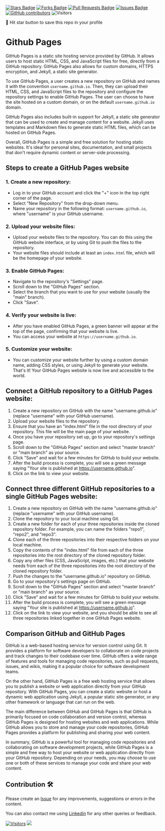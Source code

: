 <a href="https://github.com/drshahizan/learn-github/stargazers"><img src="https://img.shields.io/github/stars/drshahizan/learn-github" alt="Stars Badge"/></a>
<a href="https://github.com/drshahizan/learn-github/network/members"><img src="https://img.shields.io/github/forks/drshahizan/learn-github" alt="Forks Badge"/></a>
<a href="https://github.com/drshahizan/learn-github/pulls"><img src="https://img.shields.io/github/issues-pr/drshahizan/learn-github" alt="Pull Requests Badge"/></a>
<a href="https://github.com/drshahizan/learn-github/issues"><img src="https://img.shields.io/github/issues/drshahizan/learn-github" alt="Issues Badge"/></a>
<a href="https://github.com/drshahizan/learn-github/graphs/contributors"><img alt="GitHub contributors" src="https://img.shields.io/github/contributors/drshahizan/learn-github?color=2b9348"></a>
![Visitors](https://api.visitorbadge.io/api/visitors?path=https%3A%2F%2Fgithub.com%2Fdrshahizan%2Flearn-github&labelColor=%23d9e3f0&countColor=%23697689&style=flat)

🌟 Hit star button to save this repo in your profile

# Github Pages
GitHub Pages is a static site hosting service provided by GitHub. It allows users to host static HTML, CSS, and JavaScript files for free, directly from a GitHub repository. GitHub Pages also allows for custom domains, HTTPS encryption, and Jekyll, a static site generator.

To use GitHub Pages, a user creates a new repository on GitHub and names it with the convention `username.github.io`. Then, they can upload their HTML, CSS, and JavaScript files to the repository and configure the repository settings to enable GitHub Pages. The user can choose to have the site hosted on a custom domain, or on the default `username.github.io` domain.

GitHub Pages also includes built-in support for Jekyll, a static site generator that can be used to create and manage content for a website. Jekyll uses templates and Markdown files to generate static HTML files, which can be hosted on GitHub Pages.

Overall, GitHub Pages is a simple and free solution for hosting static websites. It's ideal for personal sites, documentation, and small projects that don't require dynamic content or server-side processing.

## Steps to create a GitHub Pages website

### 1. Create a new repository:

- Log in to your GitHub account and click the "+" icon in the top right corner of the page.
- Select "New Repository" from the drop-down menu.
- Name your repository in the following format: `username.github.io`, where "username" is your GitHub username.

### 2. Upload your website files:

- Upload your website files to the repository. You can do this using the GitHub website interface, or by using Git to push the files to the repository.
- Your website files should include at least an `index.html` file, which will be the homepage of your website.

### 3. Enable GitHub Pages:

- Navigate to the repository's "Settings" page.
- Scroll down to the "GitHub Pages" section.
- Select the branch that you want to use for your website (usually the "main" branch).
- Click "Save".

### 4. Verify your website is live:

- After you have enabled GitHub Pages, a green banner will appear at the top of the page, confirming that your website is live.
- You can access your website at `https://username.github.io`.

### 5. Customize your website:

- You can customize your website further by using a custom domain name, adding CSS styles, or using Jekyll to generate your website.
That's it! Your GitHub Pages website is now live and accessible to the world.

## Connect a GitHub repository to a GitHub Pages website:

1. Create a new repository on GitHub with the name "username.github.io" (replace "username" with your GitHub username).
2. Upload your website files to the repository.
3. Ensure that you have an "index.html" file in the root directory of your repository. This file will be the main page of your website.
4. Once you have your repository set up, go to your repository's settings page.
5. Scroll down to the "GitHub Pages" section and select "master branch" or "main branch" as your source.
6. Click "Save" and wait for a few minutes for GitHub to build your website.
7. After the build process is complete, you will see a green message saying "Your site is published at https://username.github.io".
8. Click on the link to view your website.

## Connect three different GitHub repositories to a single GitHub Pages website:

1. Create a new repository on GitHub with the name "username.github.io" (replace "username" with your GitHub username).
2. Clone the repository to your local machine using Git.
3. Create a new folder for each of your three repositories inside the cloned repository folder. For example, you can name the folders "repo1", "repo2", and "repo3".
4. Clone each of the three repositories into their respective folders on your local machine.
5. Copy the contents of the "index.html" file from each of the three repositories into the root directory of the cloned repository folder.
6. Copy any other files (CSS, JavaScript, images, etc.) that your website needs from each of the three repositories into the root directory of the cloned repository folder.
7. Push the changes to the "username.github.io" repository on GitHub.
8. Go to your repository's settings page on GitHub.
9. Scroll down to the "GitHub Pages" section and select "master branch" or "main branch" as your source.
10. Click "Save" and wait for a few minutes for GitHub to build your website.
11. After the build process is complete, you will see a green message saying "Your site is published at https://username.github.io".
12. Click on the link to view your website, and you should be able to see all three repositories linked together in one GitHub Pages website.

## Comparison GitHub and GitHub Pages 

GitHub is a web-based hosting service for version control using Git. It provides a platform for software developers to collaborate on code projects and track changes to their codebase over time. GitHub offers a wide range of features and tools for managing code repositories, such as pull requests, issues, and wikis, making it a popular choice for software development teams.

On the other hand, GitHub Pages is a free web hosting service that allows you to publish a website or web application directly from your GitHub repository. With GitHub Pages, you can create a static website or host a dynamic web application using Jekyll, a popular static site generator, or any other framework or language that can run on the web.

The main difference between GitHub and GitHub Pages is that GitHub is primarily focused on code collaboration and version control, whereas GitHub Pages is designed for hosting websites and web applications. While GitHub allows you to store and manage your code repositories, GitHub Pages provides a platform for publishing and sharing your web content.

In summary, GitHub is a powerful tool for managing code repositories and collaborating on software development projects, while GitHub Pages is a simple and free way to host your website or web application directly from your GitHub repository. Depending on your needs, you may choose to use one or both of these services to manage your code and share your web content.

## Contribution 🛠️
Please create an [Issue](https://github.com/drshahizan/learn-github/issues) for any improvements, suggestions or errors in the content.

You can also contact me using [Linkedin](https://www.linkedin.com/in/drshahizan/) for any other queries or feedback.

[![Visitors](https://api.visitorbadge.io/api/visitors?path=https%3A%2F%2Fgithub.com%2Fdrshahizan&labelColor=%23697689&countColor=%23555555&style=plastic)](https://visitorbadge.io/status?path=https%3A%2F%2Fgithub.com%2Fdrshahizan)
![](https://hit.yhype.me/github/profile?user_id=81284918)


